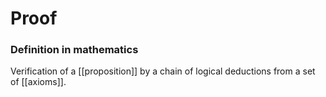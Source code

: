 # Proof
### Definition in mathematics
Verification of a [[proposition]] by a chain of logical deductions from a set of [[axioms]].
